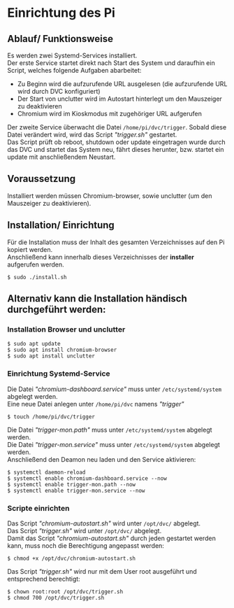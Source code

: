 # Einrichtung des Pi

## Ablauf/ Funktionsweise
Es werden zwei Systemd-Services installiert.  
Der erste Service startet direkt nach Start des System und daraufhin ein Script, welches folgende Aufgaben abarbeitet:
 - Zu Beginn wird die aufzurufende URL ausgelesen (die aufzurufende URL wird durch DVC konfiguriert)
 - Der Start von unclutter wird im Autostart hinterlegt um den Mauszeiger zu deaktivieren
 - Chromium wird im Kioskmodus mit zugehöriger URL aufgerufen

Der zweite Service überwacht die Datei `/home/pi/dvc/trigger`. Sobald diese Datei verändert wird, wird das Script *"trigger.sh"* gestartet.  
Das Script prüft ob reboot, shutdown oder update eingetragen wurde durch das DVC und startet das System neu, fährt dieses herunter, bzw. startet ein update mit anschließendem Neustart.  

## Voraussetzung
Installiert werden müssen Chromium-browser, sowie unclutter (um den Mauszeiger zu deaktivieren).

## Installation/ Einrichtung
Für die Installation muss der Inhalt des gesamten Verzeichnisses auf den Pi kopiert werden.  
Anschließend kann innerhalb dieses Verzeichnisses der **installer** aufgerufen werden.
```
$ sudo ./install.sh
```

## Alternativ kann die Installation händisch durchgeführt werden:
### Installation Browser und unclutter
```
$ sudo apt update
$ sudo apt install chromium-browser
$ sudo apt install unclutter
```
### Einrichtung Systemd-Service
Die Datei *"chromium-dashboard.service"* muss unter `/etc/systemd/system` abgelegt werden.  
Eine neue Datei anlegen unter `/home/pi/dvc` namens *"trigger"*  
```
$ touch /home/pi/dvc/trigger
```
Die Datei *"trigger-mon.path"* muss unter `/etc/systemd/system` abgelegt werden.  
Die Datei *"trigger-mon.service"* muss unter `/etc/systemd/system` abgelegt werden.  
Anschließend den Deamon neu laden und den Service aktivieren:  
```
$ systemctl daemon-reload
$ systemctl enable chromium-dashboard.service --now
$ systemctl enable trigger-mon.path --now
$ systemctl enable trigger-mon.service --now
```
### Scripte einrichten
Das Script *"chromium-autostart.sh"* wird unter `/opt/dvc/` abgelegt.  
Das Script *"trigger.sh"* wird unter `/opt/dvc/` abgelegt.  
Damit das Script *"chromium-autostart.sh"* durch jeden gestartet werden kann, muss noch die Berechtigung angepasst werden:  
```
$ chmod +x /opt/dvc/chromium-autostart.sh
```
Das Script *"trigger.sh"* wird nur mit dem User root ausgeführt und entsprechend berechtigt:  
```
$ chown root:root /opt/dvc/trigger.sh
$ chmod 700 /opt/dvc/trigger.sh
```
